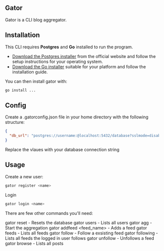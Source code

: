 ## Gator

Gator is a CLI blog aggregator.

## Installation

This CLI requires **Postgres** and **Go** installed to run the program.

- [Download the Postgres installer](https://www.postgresql.org/download/) from the official website and follow the setup instructions for your operating system.
- [Download the Go installer](https://golang.org/doc/install) suitable for your platform and follow the installation guide.

You can then install gator with:

```bash
go install ...
```

## Config

Create a .gatorconfig.json file in your home directory with the following structure:

```json
{
  "db_url": "postgres://username:@localhost:5432/database?sslmode=disable"
}
```

Replace the vlaues with your database connection string

## Usage

Create a new user:

```bash
gator register <name>
```

Login

```bash
gator login <name>
```

There are few other commands you'll need:

gator reset - Resets the database
gator users - Lists all users
gator agg <duration> - Start the aggregation
gator addfeed <feed_name> <url> - Adds a feed
gator feeds - Lists all feeds
gator follow <url> - Follow a exsisting feed
gator following - Lists all feeds the logged in user follows
gator unfollow <url> - Unfollows a feed
gator browse <limit> - Lists all posts


